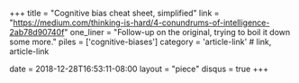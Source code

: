 +++
title     = "Cognitive bias cheat sheet, simplified"
link      = "https://medium.com/thinking-is-hard/4-conundrums-of-intelligence-2ab78d90740f"
one_liner = "Follow-up on the original, trying to boil it down some more."
piles     = ['cognitive-biases']
category  = 'article-link' # link, article-link

date      = 2018-12-28T16:53:11-08:00
layout    = "piece"
disqus    = true
+++

